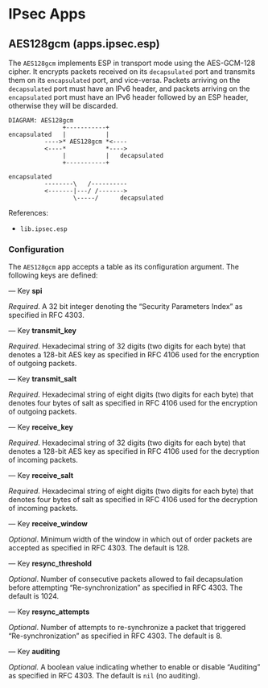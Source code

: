 # IPsec Apps

## AES128gcm (apps.ipsec.esp)

The `AES128gcm` implements ESP in transport mode using the AES-GCM-128
cipher. It encrypts packets received on its `decapsulated` port and transmits
them on its `encapsulated` port, and vice-versa. Packets arriving on the
`decapsulated` port must have an IPv6 header, and packets arriving on the
`encapsulated` port must have an IPv6 header followed by an ESP header,
otherwise they will be discarded.

    DIAGRAM: AES128gcm
                   +-----------+
    encapsulated   |           |
              ---->* AES128gcm *<----
              <----*           *---->
                   |           |   decapsulated
                   +-----------+
    
    encapsulated
              --------\   /----------
              <-------|---/ /------->
                      \-----/      decapsulated

References:

 - `lib.ipsec.esp`

### Configuration

The `AES128gcm` app accepts a table as its configuration argument. The
following keys are defined:

— Key **spi**

*Required*. A 32 bit integer denoting the “Security Parameters Index” as
specified in RFC 4303.

— Key **transmit_key**

*Required*. Hexadecimal string of 32 digits (two digits for each byte) that
denotes a 128-bit AES key as specified in RFC 4106 used for the encryption of
outgoing packets.

— Key **transmit_salt**

*Required*. Hexadecimal string of eight digits (two digits for each byte) that
denotes four bytes of salt as specified in RFC 4106 used for the encryption of
outgoing packets.

— Key **receive_key**

*Required*. Hexadecimal string of 32 digits (two digits for each byte) that
denotes a 128-bit AES key as specified in RFC 4106 used for the decryption of
incoming packets.

— Key **receive_salt**

*Required*. Hexadecimal string of eight digits (two digits for each byte) that
denotes four bytes of salt as specified in RFC 4106 used for the decryption of
incoming packets.

— Key **receive_window**

*Optional*. Minimum width of the window in which out of order packets are
accepted as specified in RFC 4303. The default is 128.

— Key **resync_threshold**

*Optional*. Number of consecutive packets allowed to fail decapsulation before
attempting “Re-synchronization” as specified in RFC 4303. The default is 1024.

— Key **resync_attempts**

*Optional*. Number of attempts to re-synchronize a packet that triggered
“Re-synchronization” as specified in RFC 4303. The default is 8.

— Key **auditing**

*Optional.* A boolean value indicating whether to enable or disable “Auditing”
as specified in RFC 4303. The default is `nil` (no auditing).
